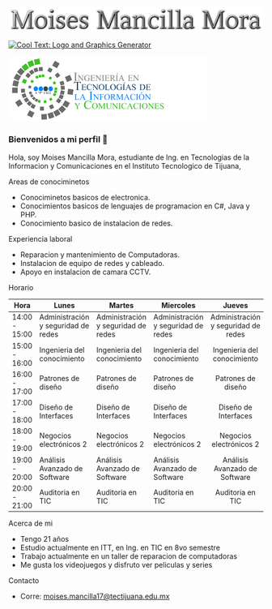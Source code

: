 ![](https://github.com/MoisesMM99/MoisesMM99/blob/main/cooltext377554181750275.png)

<a href="http://cooltext.com" target="_top"><img src="https://cooltext.com/images/ct_pixel.gif" width="80" height="15" alt="Cool Text: Logo and Graphics Generator" border="0" /></a>

![](https://github.com/MoisesMM99/Analisis-Avanzado-de-Software-Mancilla-Mora/blob/main/img/logoTIC.png)

### Bienvenidos a mi perfil 👋

Hola, soy Moises Mancilla Mora, estudiante de Ing. en Tecnologias de la Informacion y Comunicaciones en el Instituto Tecnologico de Tijuana,

Areas de conociminetos

- Conociminetos basicos de electronica.
- Conocimientos basicos de lenguajes de programacion en C#, Java y PHP.
- Conocimiento basico de instalacion de redes.


Experiencia laboral
- Reparacion y mantenimiento de Computadoras.
- Instalacion de equipo de redes y cableado.
- Apoyo en instalacion de camara CCTV.


Horario

| Hora          | Lunes                               | Martes                              | Miercoles                           |                Jueves               | Viernes                             |
|---------------|-------------------------------------|-------------------------------------|-------------------------------------|:-----------------------------------:|-------------------------------------|
| 14:00 - 15:00 | Administración y seguridad de redes | Administración y seguridad de redes | Administración y seguridad de redes | Administración y seguridad de redes | Administración y seguridad de redes |
| 15:00 - 16:00 |     Ingenieria del conocimiento     |     Ingenieria del conocimiento     |     Ingenieria del conocimiento     |     Ingenieria del conocimiento     |                                     |
| 16:00 - 17:00 |          Patrones de diseño         |          Patrones de diseño         |          Patrones de diseño         |          Patrones de diseño         |          Patrones de diseño         |
| 17:00 - 18:00 |         Diseño de Interfaces        |         Diseño de Interfaces        |         Diseño de Interfaces        |         Diseño de Interfaces        |         Diseño de Interfaces        |
| 18:00 - 19:00 |       Negocios electrónicos 2       |       Negocios electrónicos 2       |       Negocios electrónicos 2       |       Negocios electrónicos 2       |                                     |
| 19:00 - 20:00 |    Análisis Avanzado de Software    |    Análisis Avanzado de Software    |    Análisis Avanzado de Software    |    Análisis Avanzado de Software    |    Análisis Avanzado de Software    |
| 20:00 - 21:00 |           Auditoria en TIC          |           Auditoria en TIC          |           Auditoria en TIC          |           Auditoria en TIC          |                                     |



Acerca de mi

- Tengo 21 años
- Estudio actualmente en ITT, en Ing. en TIC en 8vo semestre
- Trabajo actualmente en un taller de reparacion de computadoras
- Me gusta los videojuegos y disfruto ver peliculas y series


Contacto
- Corre: moises.mancilla17@tectijuana.edu.mx 
